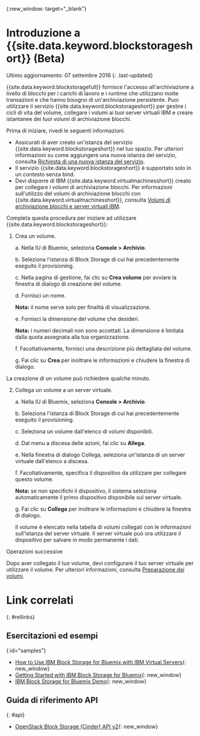 {:new_window: target="_blank"} 

# Introduzione a {{site.data.keyword.blockstorageshort}} (Beta)

Ultimo aggiornamento: 07 settembre 2016
{: .last-updated}

{{site.data.keyword.blockstoragefull}} fornisce l'accesso all'archiviazione a livello di blocchi per i carichi di lavoro e i runtime che utilizzano molte transazioni e che hanno bisogno di un'archiviazione persistente. Puoi utilizzare il servizio {{site.data.keyword.blockstorageshort}} per gestire i cicli di vita del volume, collegare i volumi ai tuoi server virtuali IBM e creare istantanee dei tuoi volumi di archiviazione blocchi.

Prima di iniziare, rivedi le seguenti informazioni.

* Assicurati di aver creato un'istanza del servizio {{site.data.keyword.blockstorageshort}} nel tuo spazio. Per ulteriori informazioni su come aggiungere una nuova istanza del servizio, consulta [Richiesta di una nuova istanza del servizio](../../services/reqnsi.html#req_instance).
* Il servizio {{site.data.keyword.blockstorageshort}} è supportato solo in un contesto senza bind. 
* Devi disporre di IBM {{site.data.keyword.virtualmachinesshort}} creato per collegare i volumi di archiviazione blocchi. Per informazioni sull'utilizzo del volumi di archiviazione blocchi con {{site.data.keyword.virtualmachinesshort}}, consulta [Volumi di archiviazione blocchi e server virtuali IBM](../../virtualmachines/vm_create.html#storage_BS). 

Completa questa procedura per iniziare ad utilizzare {{site.data.keyword.blockstorageshort}}:

1. Crea un volume.
   
   a. Nella IU di Bluemix, seleziona **Console > Archivio**.

   b. Seleziona l'istanza di Block Storage di cui hai precedentemente eseguito il provisioning.

   c. Nella pagina di gestione, fai clic su **Crea volume** per avviare la finestra di dialogo di creazione del volume.

   d.	Fornisci un nome. 
   
      **Nota:** il nome serve solo per finalità di visualizzazione.
   
   e.	Fornisci la dimensione del volume che desideri.  
   
      **Nota:** i numeri decimali non sono accettati. La dimensione è limitata dalla quota assegnata alla tua organizzazione.
   
   f.	Facoltativamente, fornisci una descrizione più dettagliata del volume.
   
   g.	Fai clic su **Crea** per inoltrare le informazioni e chiudere la finestra di dialogo.

  La creazione di un volume può richiedere qualche minuto.

2. Collega un volume a un server virtuale.

   a. Nella IU di Bluemix, seleziona **Console > Archivio**.

   b. Seleziona l'istanza di Block Storage di cui hai precedentemente eseguito il provisioning.

   c. Seleziona un volume dall'elenco di volumi disponibili.
   
   d.	Dal menu a discesa delle azioni, fai clic su **Allega**.
   
   e.	Nella finestra di dialogo Collega, seleziona un'istanza di un server virtuale dall'elenco a discesa. 
   
   f.	Facoltativamente, specifica il dispositivo da utilizzare per collegare questo volume.  
   
      **Nota:** se non specifichi il dispositivo, il sistema seleziona automaticamente il primo dispositivo disponibile sul server virtuale.
   
   g.	Fai clic su **Collega** per inoltrare le informazioni e chiudere la finestra di dialogo.
   
   Il volume è elencato nella tabella di volumi collegati con le informazioni sull'istanza del server virtuale. Il server virtuale può ora utilizzare il dispositivo per salvare in modo permanente i dati. 
 
Operazioni successive

Dopo aver collegato il tuo volume, devi configurare il tuo server virtuale per utilizzare il volume. Per ulteriori informazioni, consulta [Preparazione dei volumi](../BlockStorage/blockstorage_preparingvolume.html).

# Link correlati
{: #rellinks}

## Esercitazioni ed esempi
{:id="samples"}

* [How to Use IBM Block Storage for Bluemix with IBM Virtual Servers](https://developer.ibm.com/bluemix/2016/02/24/use-block-storage-for-bluemix-with-virtual-servers/){: new_window}
* [Getting Started with IBM Block Storage for Bluemix](https://developer.ibm.com/bluemix/2016/02/15/getting-started-with-block-storage/){: new_window}
* [IBM Block Storage for Bluemix Demo](https://www.youtube.com/watch?v=3gCIHYKU1rE&list=PLzpeuWUENMK2d3L5qCITo2GQEt-7r0oqm&index=45){: new_window}

## Guida di riferimento API
{: #api}
* [OpenStack Block Storage (Cinder) API v2](http://developer.openstack.org/api-ref-blockstorage-v2.html){: new_window}

